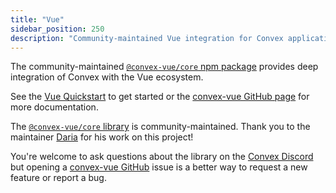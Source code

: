 ```yaml
---
title: "Vue"
sidebar_position: 250
description: "Community-maintained Vue integration for Convex applications"
---
```


The community-maintained
[`@convex-vue/core` npm package](https://www.npmjs.com/package/@convex-vue/core)
provides deep integration of Convex with the Vue ecosystem.

See the [Vue Quickstart](/quickstart/vue.mdx) to get started or the
[convex-vue GitHub page](https://github.com/Darialyphia/convex-vue/tree/master/packages/convex-vue)
for more documentation.

<Admonition type="info">

The [`@convex-vue/core` library](https://www.npmjs.com/package/@convex-vue/core)
is community-maintained. Thank you to the maintainer
[Daria](https://github.com/Darialyphia) for his work on this project!

You're welcome to ask questions about the library on the
[Convex Discord](https://convex.dev/community) but opening a
[convex-vue GitHub](https://github.com/Darialyphia/convex-vue/tree/master/packages/convex-vue)
issue is a better way to request a new feature or report a bug.

</Admonition>
